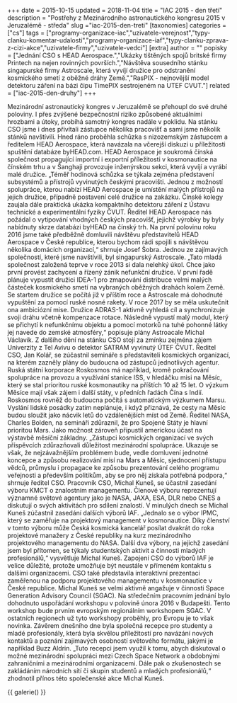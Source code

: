 +++
date = 2015-10-15
updated = 2018-11-04
title = "IAC 2015 - den třetí"
description = "Postřehy z Mezinárodního astronautického kongresu 2015 v Jeruzalémě - středa"
slug ="iac-2015-den-treti"
[taxonomies]
categories = ["cs"]
tags = ["programy-organizace-iac","uzivatele-verejnost","typy-clanku-komentar-udalosti","programy-organizace-iaf","typy-clanku-zprava-z-cizi-akce","uzivatele-firmy","uzivatele-vedci"]
[extra]
author = ""
popisky = ["Jednání CSO s HEAD Aerospace.","Ukázky tištěných spojů britské firmy Printech na nejen rovinných površích.","Návštěva sousedního stánku singapurské firmy Astroscale, která vyvíjí družice pro odstranění kosmického smetí z oběžné dráhy Země.","RasPIX - nejnovější model detektoru záření na bázi čipu TimePIX sestrojeném na UTEF CVUT."]
related = ["iac-2015-den-druhy"]
+++

Mezinárodní astronautický kongres v Jeruzalémě se přehoupl do své druhé poloviny. I přes zvýšené bezpečnostní riziko způsobené aktuálními hrozbami a útoky, probíhá samotný kongres nadále v poklidu. Na stánku CSO jsme i dnes přivítali zástupce několika pracovišť a sami jsme několik stánků navštívili. Hned ráno proběhla schůzka s nizozemským zástupcem a ředitelem HEAD Aerospace, která navázala na včerejší diskuzi u příležitosti spuštění databáze byHEAD.com. HEAD Aerospace je soukromá čínská společnost propagující importní i exportní příležitosti v kosmonautice na čínském trhu a v Šanghaji provozuje inženýrskou sekci, která vyvíjí a vyrábí malé družice. „Téměř hodinová schůzka se týkala zejména představení subsystémů a přístrojů vyvinutých českými pracovišti. Jednou z možností spolupráce, kterou nabízí HEAD Aerospace je umístění malých přístrojů na jejich družice, případně postavení celé družice na zakázku. Čínské kolegy zaujala dále praktická ukázka kompaktního detektoru záření z Ústavu technické a experimentální fyziky ČVUT. Ředitel HEAD Aerospace nás požádal o vytipování vhodných českých pracovišť, jejichž výrobky by byly nabídnuty skrze databázi byHEAD na čínský trh. Na první polovinu roku 2016 jsme také předběžně domluvili návštěvu představitelů HEAD Aerospace v České republice, kterou bychom rádi spojili s návštěvou několika domácích organizací,“ shrnuje Josef Šobra. Jednou ze zajímavých společností, které jsme navštívili, byl singapurský Astroscale. „Tato mladá společnost založená teprve v roce 2013 si dala nelehký úkol. Chce jako první provést zachycení a řízený zánik nefunkční družice. V první řadě plánuje vypustit družici IDEA-1 pro zmapování distribuce velmi malých částeček kosmického smetí na vybraných oběžných drahách kolem Země. Se startem družice se počítá již v příštím roce a Astroscale má dohodnuté vypuštění za pomocí ruské nosné rakety. V roce 2017 by se měla uskutečnit ona ambiciózní mise. Družice ADRAS-1 aktivně vyhledá cíl a synchronizuje svoji dráhu včetně kompenzace rotace. Následně vypustí malý modul, který se přichytí k nefunkčnímu objektu a pomocí motorků na tuhé pohonné látky jej navede do zemské atmosféry,“ popisuje plány Astroacale Michal Václavík. Z dalšího dění na stánku CSO stojí za zmínku zejména zájem Univerzity z Tel Avivu o detektor SATRAM vyvinutý ÚTEF ČVUT. Ředitel CSO, Jan Kolář, se zúčastnil semináře s představiteli kosmických organizací, na kterém zazněly plány do budoucna od zástupců jednotlivých agentur. Ruská státní korporace Roskosmos má například, kromě pokračování spolupráce na provozu a využívání stanice ISS, v hledáčku misi na Měsíc, který se stal prioritou ruské kosmonautiky na příštích 10 až 15 let. O výzkum Měsíce mají však zájem i další státy, v předních řadách Čína s Indií. Roskosmos rovněž do budoucna počítá s automatickým výzkumem Marsu. Vyslání lidské posádky zatím neplánuje, i když přiznává, že cesty na Měsíc budou sloužit jako nácvik letů do vzdálenějších míst od Země. Ředitel NASA, Charles Bolden, na semináři zdůraznil, že pro Spojené Státy je hlavní prioritou Mars. Jako možnost zároveň připustil americkou účast na výstavbě měsíční základny. „Zástupci kosmických organizací ve svých příspěvcích zdůrazňovali důležitost mezinárodní spolupráce. Ukazuje se však, že nejzávažnějším problémem bude, vedle domluvení jednotné koncepce a způsobu realizování misí na Mars a Měsíc, sjednocení přístupu vědců, průmyslu i propagace ke způsobu prezentování celého programu veřejnosti a především politikům, aby se pro něj získala potřebná podpora,“ shrnuje ředitel CSO. Pracovník CSO, Michal Kuneš, se účastnil zasedání výboru KMCT o znalostním managementu. Členové výboru reprezentují významné světové agentury jako je NASA, JAXA, ESA, DLR nebo CNES a diskutují o svých aktivitách pro sdílení znalostí. V minulých dnech se Michal Kuneš zúčastnil zasedání dalších výborů IAF. „Jednalo se o výbor IPMC, který se zaměřuje na projektový management v kosmonautice. Díky členství v tomto výboru může Česká kosmická kancelář posílat dvakrát do roka projektové manažery z České republiky na kurz mezinárodního projektového managementu do NASA. Další dva výbory, na jejichž zasedání jsem byl přítomen, se týkaly studentských aktivit a činnosti mladých profesionálů,“ vysvětluje Michal Kuneš. Zapojení CSO do výborů IAF je velice důležité, protože umožňuje být neustále v přímeném kontaktu s dalšími organizacemi. CSO také představila interaktivní prezentaci zaměřenou na podporu projektového managementu v kosmonautice v České republice. Michal Kuneš se velmi aktivně angažuje v činnosti Space Generation Advisory Council (SGAC). Na středečním pracovním jednání bylo dohodnuto uspořádání workshopu v polovině února 2016 v Budapešti. Tento workshop bude prvním evropským regionálním workshopem SGAC. V ostatních regionech už tyto workshopy proběhly, pro Evropu je to však novinka. Závěrem dnešního dne byla společná recepce pro studenty a mladé profesionály, která byla skvělou příležitostí pro navázání nových kontaktů a poznání zajímavých osobností světového formátu, jakými je například Buzz Aldrin. „Tuto recepci jsem využil k tomu, abych diskutoval o možné mezinárodní spolupráci mezi Czech Space Network a obdobnými zahraničními a mezinárodními organizacemi. Dále pak o zkušenostech se zakládáním národních sítí či skupin studentů a mladých profesionálů,“ zhodnotil přínos této společenské akce Michal Kuneš.

{{ galerie() }}
